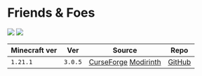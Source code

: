 # Friends & Foes

![](https://raw.githubusercontent.com/Faboslav/friends-and-foes/master/.github/assets/page/logo.png)
![](https://media.forgecdn.net/attachments/975/872/crab_1.webp)

| Minecraft ver | Ver     | Source                                                                                                                                         | Repo                                                   |
| ------------- | ------- | ---------------------------------------------------------------------------------------------------------------------------------------------- | ------------------------------------------------------ |
| `1.21.1`      | `3.0.5` | [CurseForge](https://www.curseforge.com/minecraft/mc-mods/friends-and-foes-forge) [Modirinth](https://modrinth.com/mod/friends-and-foes-forge) | [GitHub](https://github.com/Faboslav/friends-and-foes) |